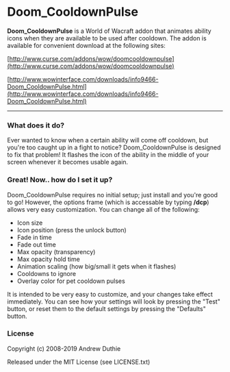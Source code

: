 # Doom_CooldownPulse

__Doom_CooldownPulse__ is a World of Wacraft addon that animates ability icons when they are available to be used after cooldown. The addon is available for convenient download at the following sites:

[http://www.curse.com/addons/wow/doomcooldownpulse](http://www.curse.com/addons/wow/doomcooldownpulse)

[http://www.wowinterface.com/downloads/info9466-Doom_CooldownPulse.html](http://www.wowinterface.com/downloads/info9466-Doom_CooldownPulse.html)

---

### What does it do?
Ever wanted to know when a certain ability will come off cooldown, but you're too caught up in a fight to notice? Doom_CooldownPulse is designed to fix that problem! It flashes the icon of the ability in the middle of your screen whenever it becomes usable again.

### Great! Now.. how do I set it up?
Doom_CooldownPulse requires no initial setup; just install and you're good to go! However, the options frame (which is accessable by typing <b>/dcp</b>) allows very easy customization. You can change all of the following:

* Icon size
* Icon position (press the unlock button)
* Fade in time
* Fade out time
* Max opacity (transparency)
* Max opacity hold time
* Animation scaling (how big/small it gets when it flashes)
* Cooldowns to ignore
* Overlay color for pet cooldown pulses

It is intended to be very easy to customize, and your changes take effect immediately. You can see how your settings will look by pressing the "Test" button, or reset them to the default settings by pressing the "Defaults" button.

### License

Copyright (c) 2008-2019 Andrew Duthie

Released under the MIT License (see LICENSE.txt)